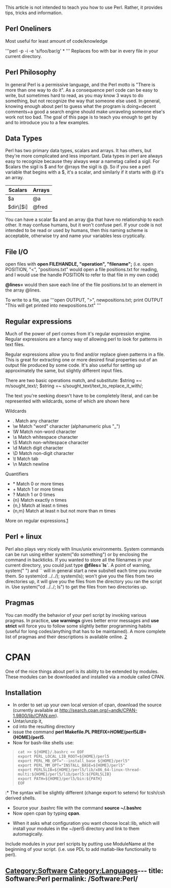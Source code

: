This article is not intended to teach you how to use Perl. Rather, it
provides tips, tricks and information.

## Perl Oneliners

Most useful for least amount of code/knowledge

'''perl -p -i -e 's/foo/bar/g' \* ''' Replaces foo with bar in every
file in your current directory.

## Perl Philosophy

In general Perl is a permissive language, and the Perl motto is "There
is more than one way to do it". As a consequence perl code can be easy
to write, but sometimes hard to read, as you may know 3 ways to do
something, but not recognize the way that someone else used. In general,
knowing enough about perl to guess what the program is doing+decent
comments+a good a search engine should make unraveling someone else's
work not too bad. The goal of this page is to teach you enough to get by
and to introduce you to a few examples.

## Data Types

Perl has two primary data types, scalars and arrays. It has others, but
they're more complicated and less important. Data types in perl are
always easy to recognize because they always wear a nametag called a
sigil. For $calars the sigil is $ and for @rrays the sigil is @. So if
you see a perl variable that begins with a $, it's a scalar, and
similarly if it starts with @ it's an array.

| Scalars    | Arrays |
| ---------- | ------ |
| $a         | @a     |
| $dir\[$i\] | @fred  |

You can have a scalar $a and an array @a that have no relationship to
each other. It may confuse humans, but it won't confuse perl. If your
code is not intended to be read or used by humans, then this naming
scheme is acceptable, otherwise try and name your variables less
cryptically.

## File I/O

open files with **open FILEHANDLE, "operation", "filename";** (i.e. open
POSITION, "\<", "positions.txt" would open a file positions.txt for
reading, and I would use the handle POSITION to refer to that file in my
own code)

**@lines=<POSITION>** would then save each line of the file
positions.txt to an element in the array @lines.

To write to a file, use '''open OUTPUT, "\>", newpositions.txt;
print OUTPUT "This will get printed into newpositions.txt" '''

## Regular expressions

Much of the power of perl comes from it's regular expression engine.
Regular expressions are a fancy way of allowing perl to look for
patterns in text files.

Regular expressions allow you to find and/or replace given patterns in a
file. This is great for extracting one or more desired final properties
out of an output file produced by some code. It's also useful for
setting up approximately the same, but slightly different input files.

There are two basic operations match, and substitute: $string =~
m/sought_text/; $string =~ s/sought_text/text_to_replace_it_with/;

The text you're seeking doesn't have to be completely literal, and can
be represented with wildcards, some of which are shown here

Wildcards

  - . Match any character
  - \\w Match "word" character (alphanumeric plus "_")
  - \\W Match non-word character
  - \\s Match whitespace character
  - \\S Match non-whitespace character
  - \\d Match digit character
  - \\D Match non-digit character
  - \\t Match tab
  - \\n Match newline

Quantifiers

  - \* Match 0 or more times
  - \+ Match 1 or more times
  - ? Match 1 or 0 times
  - {n} Match exactly n times
  - {n,} Match at least n times
  - {n,m} Match at least n but not more than m times

More on regular
expressions.[1](http://www.troubleshooters.com/codecorn/littperl/perlreg.htm)

## Perl + linux

Perl also plays very nicely with linux/unix environments. System
commands can be run using either system("do something") or by enclosing
the command in backticks. If you wanted to store all the filenames in
your current directory, you could just type **@files=\`ls\`**.
A point of warning, system(" ") and \`\` will in general start a new
subshell each time you invoke them. So system(cd ../../); system(ls);
won't give you the files from two directories up, it will give you the
files from the directory you ran the script in. Use system("cd ../../;
ls") to get the files from two directories up.

## Pragmas

You can modify the behavior of your perl script by invoking various
pragmas. In practice, **use warnings** gives better error messages and
**use strict** will force you to follow some slightly better programming
habits (useful for long codes/anything that has to be maintained). A
more complete list of pragmas and their descriptions is available
online. [2](http://perldoc.perl.org/index-pragmas.html)

# CPAN

One of the nice things about perl is its ability to be extended by
modules. These modules can be downloaded and installed via a module
called CPAN.

## Installation

  - In order to set up your own local version of cpan, download the
    source (currently available at
    <http://search.cpan.org/~andk/CPAN-1.9800/lib/CPAN.pm>).
  - Untar/unzip it,
  - cd into the resulting directory
  - issue the command **perl Makefile.PL PREFIX=${HOME}/perl5
    LIB=${HOME}/perl5**.
  - Now for bash-like shells use:

>
>
>     cat >> ${HOME}/.bashrc << EOF
>     export PERL_LOCAL_LIB_ROOT=${HOME}/perl5
>     export PERL_MB_OPT="--install_base ${HOME}/perl5"
>     export PERL_MM_OPT="INSTALL_BASE=${HOME}/perl5"
>     export PERL5LIB=${HOME}/perl5/lib/x86_64-linux-thread-multi:${HOME}/perl5/lib/perl5:${PERL5LIB}
>     export PATH=${HOME}/perl5/bin:${PATH}
>     EOF

:\* The syntax will be slightly different (change export to setenv) for
tcsh/csh derived shells.

  - Source your .bashrc file with the command **source ~/.bashrc**
  - Now open cpan by typing **cpan**.

<!-- end list -->

  - When it asks what configuration you want choose local::lib, which
    will install your modules in the ~/perl5 directory and link to them
    automagically.

Include modules in your perl scripts by putting use ModuleName at the
beginning of your script. (i.e. use PDL to add matlab-like functionality
to perl).

[Category:Software](Category:Software "wikilink")
[Category:Languages](Category:Languages "wikilink")---
title: Software:Perl
permalink: /Software:Perl/
---

